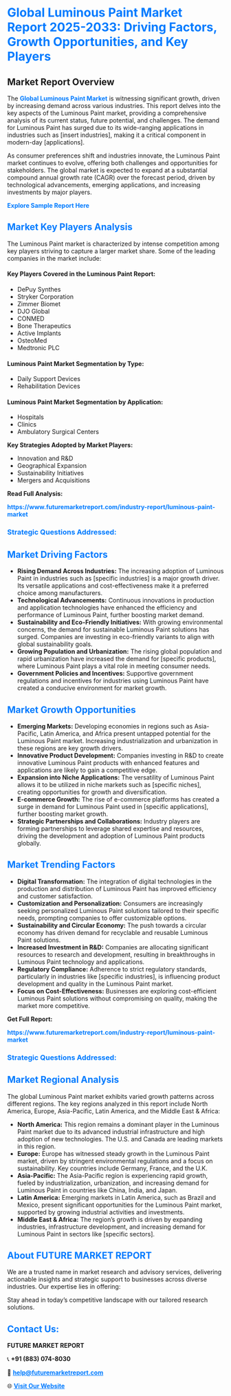 <h1 style="color: #007BFF;">Global Luminous Paint Market Report 2025-2033: Driving Factors, Growth Opportunities, and Key Players</h1>

<section id="overview">
<h2>Market Report Overview</h2>
<p>The <a href="https://www.futuremarketreport.com/industry-report/luminous-paint-market" style="color: #007BFF; text-decoration: none;"><strong>Global Luminous Paint Market</strong></a> is witnessing significant growth, driven by increasing demand across various industries. This report delves into the key aspects of the Luminous Paint market, providing a comprehensive analysis of its current status, future potential, and challenges. The demand for Luminous Paint has surged due to its wide-ranging applications in industries such as [insert industries], making it a critical component in modern-day [applications].</p>
<p>As consumer preferences shift and industries innovate, the Luminous Paint market continues to evolve, offering both challenges and opportunities for stakeholders. The global market is expected to expand at a substantial compound annual growth rate (CAGR) over the forecast period, driven by technological advancements, emerging applications, and increasing investments by major players.</p>
</section>

<section id="overview">
<p><a href="https://www.futuremarketreport.com/request-sample/reportId=35961" style="color: #007BFF; text-decoration: none;"><strong>Explore Sample Report Here</strong></a></p>
</section>

<section id="key-players">
<h2 style="color: #007BFF;">Market Key Players Analysis</h2>
<p>The Luminous Paint market is characterized by intense competition among key players striving to capture a larger market share. Some of the leading companies in the market include:</p>
<h4>Key Players Covered in the Luminous Paint Report:</h4>
<ul><li>DePuy Synthes</li><li>Stryker Corporation</li><li>Zimmer Biomet</li><li>DJO Global</li><li>CONMED</li><li>Bone Therapeutics</li><li>Active Implants</li><li>OsteoMed</li><li>Medtronic PLC</li></ul>
<h4>Luminous Paint Market Segmentation by Type:</h4>
<ul><li>Daily Support Devices</li><li>Rehabilitation Devices</li></ul>

<h4>Luminous Paint Market Segmentation by Application:</h4>
<ul><li>Hospitals</li><li>Clinics</li><li>Ambulatory Surgical Centers</li></ul>
<p><strong>Key Strategies Adopted by Market Players:</strong></p>
<ul>
<li>Innovation and R&D</li>
<li>Geographical Expansion</li>
<li>Sustainability Initiatives</li>
<li>Mergers and Acquisitions</li>
</ul>
</section>

<section>
<p><strong>Read Full Analysis: </strong></p><a href="https://www.futuremarketreport.com/industry-report/luminous-paint-market" style="color: #007BFF; text-decoration: none;"><strong>https://www.futuremarketreport.com/industry-report/luminous-paint-market</strong></a>
<h3 style="color: #007BFF;">Strategic Questions Addressed:</h3>
</section>

<section id="driving-factors">
<h2 style="color: #007BFF;">Market Driving Factors</h2>
<ul>
<li><strong>Rising Demand Across Industries:</strong> The increasing adoption of Luminous Paint in industries such as [specific industries] is a major growth driver. Its versatile applications and cost-effectiveness make it a preferred choice among manufacturers.</li>
<li><strong>Technological Advancements:</strong> Continuous innovations in production and application technologies have enhanced the efficiency and performance of Luminous Paint, further boosting market demand.</li>
<li><strong>Sustainability and Eco-Friendly Initiatives:</strong> With growing environmental concerns, the demand for sustainable Luminous Paint solutions has surged. Companies are investing in eco-friendly variants to align with global sustainability goals.</li>
<li><strong>Growing Population and Urbanization:</strong> The rising global population and rapid urbanization have increased the demand for [specific products], where Luminous Paint plays a vital role in meeting consumer needs.</li>
<li><strong>Government Policies and Incentives:</strong> Supportive government regulations and incentives for industries using Luminous Paint have created a conducive environment for market growth.</li>
</ul>
</section>

<section id="growth-opportunities">
<h2 style="color: #007BFF;">Market Growth Opportunities</h2>
<ul>
<li><strong>Emerging Markets:</strong> Developing economies in regions such as Asia-Pacific, Latin America, and Africa present untapped potential for the Luminous Paint market. Increasing industrialization and urbanization in these regions are key growth drivers.</li>
<li><strong>Innovative Product Development:</strong> Companies investing in R&D to create innovative Luminous Paint products with enhanced features and applications are likely to gain a competitive edge.</li>
<li><strong>Expansion into Niche Applications:</strong> The versatility of Luminous Paint allows it to be utilized in niche markets such as [specific niches], creating opportunities for growth and diversification.</li>
<li><strong>E-commerce Growth:</strong> The rise of e-commerce platforms has created a surge in demand for Luminous Paint used in [specific applications], further boosting market growth.</li>
<li><strong>Strategic Partnerships and Collaborations:</strong> Industry players are forming partnerships to leverage shared expertise and resources, driving the development and adoption of Luminous Paint products globally.</li>
</ul>
</section>

<section id="trending-factors">
<h2 style="color: #007BFF;">Market Trending Factors</h2>
<ul>
<li><strong>Digital Transformation:</strong> The integration of digital technologies in the production and distribution of Luminous Paint has improved efficiency and customer satisfaction.</li>
<li><strong>Customization and Personalization:</strong> Consumers are increasingly seeking personalized Luminous Paint solutions tailored to their specific needs, prompting companies to offer customizable options.</li>
<li><strong>Sustainability and Circular Economy:</strong> The push towards a circular economy has driven demand for recyclable and reusable Luminous Paint solutions.</li>
<li><strong>Increased Investment in R&D:</strong> Companies are allocating significant resources to research and development, resulting in breakthroughs in Luminous Paint technology and applications.</li>
<li><strong>Regulatory Compliance:</strong> Adherence to strict regulatory standards, particularly in industries like [specific industries], is influencing product development and quality in the Luminous Paint market.</li>
<li><strong>Focus on Cost-Effectiveness:</strong> Businesses are exploring cost-efficient Luminous Paint solutions without compromising on quality, making the market more competitive.</li>
</ul>
</section>

<section>
<p><strong>Get Full Report: </strong></p><a href="https://www.futuremarketreport.com/industry-report/luminous-paint-market" style="color: #007BFF; text-decoration: none;"><strong>https://www.futuremarketreport.com/industry-report/luminous-paint-market</strong></a>
<h3 style="color: #007BFF;">Strategic Questions Addressed:</h3>
</section>


<section id="regional-analysis">
<h2 style="color: #007BFF;">Market Regional Analysis</h2>
<p>The global Luminous Paint market exhibits varied growth patterns across different regions. The key regions analyzed in this report include North America, Europe, Asia-Pacific, Latin America, and the Middle East & Africa:</p>
<ul>
<li><strong>North America:</strong> This region remains a dominant player in the Luminous Paint market due to its advanced industrial infrastructure and high adoption of new technologies. The U.S. and Canada are leading markets in this region.</li>
<li><strong>Europe:</strong> Europe has witnessed steady growth in the Luminous Paint market, driven by stringent environmental regulations and a focus on sustainability. Key countries include Germany, France, and the U.K.</li>
<li><strong>Asia-Pacific:</strong> The Asia-Pacific region is experiencing rapid growth, fueled by industrialization, urbanization, and increasing demand for Luminous Paint in countries like China, India, and Japan.</li>
<li><strong>Latin America:</strong> Emerging markets in Latin America, such as Brazil and Mexico, present significant opportunities for the Luminous Paint market, supported by growing industrial activities and investments.</li>
<li><strong>Middle East & Africa:</strong> The region’s growth is driven by expanding industries, infrastructure development, and increasing demand for Luminous Paint in sectors like [specific sectors].</li>
</ul>
</section>

<footer>
<h2 style="color: #007BFF;">About FUTURE MARKET REPORT</h2>
<p>We are a trusted name in market research and advisory services, delivering actionable insights and strategic support to businesses across diverse industries. Our expertise lies in offering:</p>

<p>Stay ahead in today’s competitive landscape with our tailored research solutions.</p>

<h2 style="color: #007BFF;">Contact Us:</h2>
<p><strong>FUTURE MARKET REPORT</strong></p>
<p>📞 <strong>+91 (883) 074-8030</strong></p>
<p>📧 <strong><a href="mailto:help@futuremarketreport.com" style="color: #007BFF;">help@futuremarketreport.com</a></strong></p>
<p>🌐 <strong><a href="https://www.futuremarketreport.com/" style="color: #007BFF;">Visit Our Website</a></strong></p>
</footer>